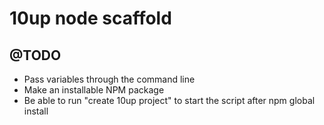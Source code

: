 # 10up node scaffold

## @TODO
- Pass variables through the command line
- Make an installable NPM package
- Be able to run "create 10up project" to start the script after npm global install
